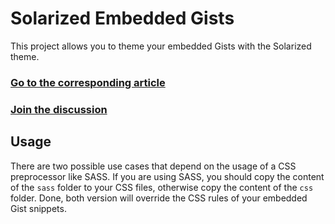 # Solarized Embedded Gists

This project allows you to theme your embedded Gists with the Solarized theme.

[<h3>Go to the corresponding article</h3>](http://tiborsimon.github.io/tools/solarized-theme-for-embedded-gists/)
<a href="http://tiborsimon.github.io/tools/solarized-theme-for-embedded-gists/#discussion" target="_blank"><h3>Join the discussion</h3></a>

## Usage

There are two possible use cases that depend on the usage of a CSS preprocessor like SASS. If you are using SASS, you should copy the content of the `sass` folder to your CSS files, otherwise copy the content of the `css` folder. Done, both version will override the CSS rules of your embedded Gist snippets.

